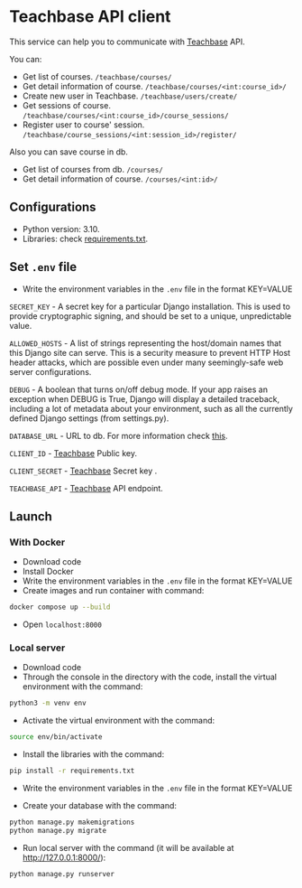 
# Teachbase API client

This service can help you to communicate with [Teachbase](https://go.teachbase.ru/) API.

You can:

- Get list of courses. `/teachbase/courses/`
- Get detail information of course. `/teachbase/courses/<int:course_id>/`
- Create new user in Teachbase. `/teachbase/users/create/`
- Get sessions of course. `/teachbase/courses/<int:course_id>/course_sessions/`
- Register user to course' session. `/teachbase/course_sessions/<int:session_id>/register/`

Also you can save course in db.

- Get list of courses from db. `/courses/`
- Get detail information of course. `/courses/<int:id>/`

## Configurations

* Python version: 3.10.
* Libraries: check [requirements.txt](https://github.com/etokosmo/teachbase/blob/main/backend/requirements.txt).

## Set `.env` file

- Write the environment variables in the `.env` file in the format KEY=VALUE

`SECRET_KEY` - A secret key for a particular Django installation. This is used to provide cryptographic signing, and should be set to a unique, unpredictable value.

`ALLOWED_HOSTS` - A list of strings representing the host/domain names that this Django site can serve. This is a security measure to prevent HTTP Host header attacks, which are possible even under many seemingly-safe web server configurations.

`DEBUG` - A boolean that turns on/off debug mode. If your app raises an exception when DEBUG is True, Django will display a detailed traceback, including a lot of metadata about your environment, such as all the currently defined Django settings (from settings.py).

`DATABASE_URL` - URL to db. For more information check [this](https://github.com/jazzband/dj-database-url).

`CLIENT_ID` - [Teachbase](https://go.teachbase.ru/) Public key.

`CLIENT_SECRET` - [Teachbase](https://go.teachbase.ru/) Secret key .

`TEACHBASE_API` - [Teachbase](https://go.teachbase.ru/) API endpoint.


## Launch

### With Docker

- Download code
- Install Docker
- Write the environment variables in the `.env` file in the format KEY=VALUE
- Create images and run container with command:
```bash
docker compose up --build
```
- Open `localhost:8000`

### Local server

- Download code
- Through the console in the directory with the code, install the virtual environment with the command:
```bash
python3 -m venv env
```

- Activate the virtual environment with the command:
```bash
source env/bin/activate
```

- Install the libraries with the command:
```bash
pip install -r requirements.txt
```

- Write the environment variables in the `.env` file in the format KEY=VALUE

- Create your database with the command:
```bash
python manage.py makemigrations
python manage.py migrate
```

- Run local server with the command (it will be available at http://127.0.0.1:8000/):
```bash
python manage.py runserver
```
